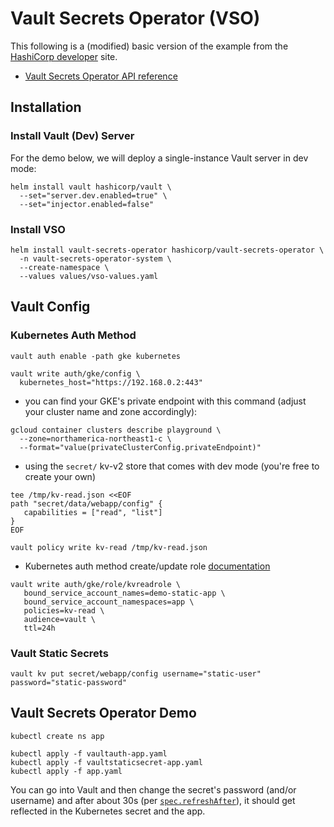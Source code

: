 # Vault Secrets Operator (VSO)

This following is a (modified) basic version of the example from the [HashiCorp developer](https://developer.hashicorp.com/vault/tutorials/kubernetes/vault-secrets-operator) site.  

- [Vault Secrets Operator API reference](https://developer.hashicorp.com/vault/docs/platform/k8s/vso/api-reference#api-reference)


## Installation
### Install Vault (Dev) Server
For the demo below, we will deploy a single-instance Vault server in dev mode:
```console
helm install vault hashicorp/vault \
  --set="server.dev.enabled=true" \
  --set="injector.enabled=false"
```

### Install VSO
```console
helm install vault-secrets-operator hashicorp/vault-secrets-operator \
  -n vault-secrets-operator-system \
  --create-namespace \
  --values values/vso-values.yaml
```


## Vault Config
### Kubernetes Auth Method
```console
vault auth enable -path gke kubernetes
```

```console
vault write auth/gke/config \
  kubernetes_host="https://192.168.0.2:443"
```

- you can find your GKE's private endpoint with this command (adjust your cluster name and zone accordingly):
```console
gcloud container clusters describe playground \
  --zone=northamerica-northeast1-c \
  --format="value(privateClusterConfig.privateEndpoint)"
```

- using the `secret/` kv-v2 store that comes with dev mode (you're free to create your own)
```console
tee /tmp/kv-read.json <<EOF
path "secret/data/webapp/config" {
   capabilities = ["read", "list"]
}
EOF

vault policy write kv-read /tmp/kv-read.json
```

- Kubernetes auth method create/update role [documentation](https://developer.hashicorp.com/vault/api-docs/auth/kubernetes#create-update-role)
```console
vault write auth/gke/role/kvreadrole \
   bound_service_account_names=demo-static-app \
   bound_service_account_namespaces=app \
   policies=kv-read \
   audience=vault \
   ttl=24h
```

### Vault Static Secrets
```console
vault kv put secret/webapp/config username="static-user" password="static-password"
```

## Vault Secrets Operator Demo
```console
kubectl create ns app

kubectl apply -f vaultauth-app.yaml
kubectl apply -f vaultstaticsecret-app.yaml
kubectl apply -f app.yaml
```

You can go into Vault and then change the secret's password (and/or username) and after about 30s (per [`spec.refreshAfter`](https://developer.hashicorp.com/vault/docs/platform/k8s/vso/api-reference#vaultstaticsecretspec)), it should get reflected in the Kubernetes secret and the app. 
